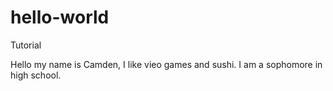 # hello-world
Tutorial

Hello my name is Camden,
I like vieo games and sushi. I am a sophomore in high school.
